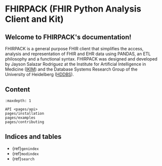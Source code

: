 # FHIRPACK (FHIR Python Analysis Client and Kit)

## Welcome to FHIRPACK's documentation!

FHIRPACK is a general purpose FHIR client that simplifies the access, analysis and representation of FHIR and EHR data using PANDAS, an ETL philosophy and a functional syntax. FHIRPACK was designed and developed by Jayson Salazar Rodriguez at the Institute for Artificial Intelligence in Medicine ([IKIM](https://mml.ikim.nrw/)) and the Database Systems Research Group of the University of Heidelberg ([HDDBS](https://dbs.ifi.uni-heidelberg.de/)). 

## Content
```{toctree}
:maxdepth: 1

API <pages/api>
pages/installation
pages/examples
pages/contributing
```


## Indices and tables

- {ref}`genindex`
- {ref}`modindex`
- {ref}`search`
